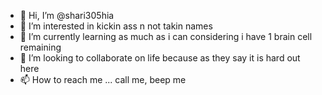 - 👋 Hi, I’m @shari305hia
- 👀 I’m interested in kickin ass n not takin names
- 🌱 I’m currently learning as much as i can considering i have 1 brain cell remaining
- 💞️ I’m looking to collaborate on life because as they say       it is hard out here
- 📫 How to reach me ... call me, beep me

<!---
shari305hia/shari305hia is a ✨ special ✨ repository because its `README.md` (this file) appears on your GitHub profile.
You can click the Preview link to take a look at your changes.
--->
